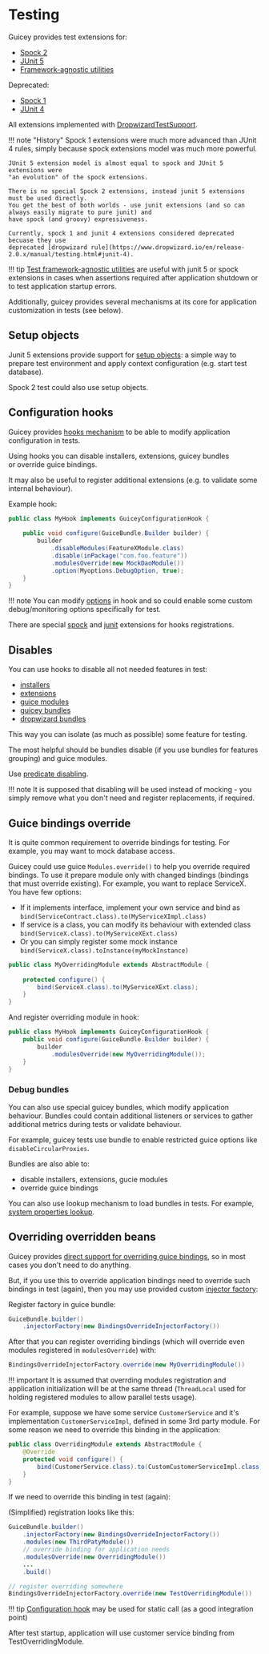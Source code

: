 # Testing

Guicey provides test extensions for: 

* [Spock 2](spock2.md)
* [JUnit 5](junit5.md)
* [Framework-agnostic utilities](general.md)

Deprecated:

* [Spock 1](spock.md) 
* [JUnit 4](junit4.md)

All extensions implemented with [DropwizardTestSupport](https://www.dropwizard.io/en/latest/manual/testing.html#non-junit).

!!! note "History"
    Spock 1 extensions were much more advanced than JUnit 4 rules, simply because
    spock extensions model was much more powerful.

    JUnit 5 extension model is almost equal to spock and JUnit 5 extensions were 
    "an evolution" of the spock extensions.

    There is no special Spock 2 extensions, instead junit 5 extensions must be used directly.
    You get the best of both worlds - use junit extensions (and so can always easily migrate to pure junit) and 
    have spock (and groovy) expressiveness.

    Currently, spock 1 and junit 4 extensions considered deprecated becuase they use
    deprecated [dropwizard rule](https://www.dropwizard.io/en/release-2.0.x/manual/testing.html#junit-4).

!!! tip
    [Test framework-agnostic utilities](general.md) are useful with junit 5 or spock extensions in cases when
    assertions required after application shutdown or to test application startup errors.

Additionally, guicey provides several mechanisms at its core for application customization in tests (see below).

## Setup objects

Junit 5 extensions provide support for [setup objects](junit5.md#test-environment-setup):
a simple way to prepare test environment and apply context configuration (e.g. start test database).

Spock 2 test could also use setup objects.

## Configuration hooks

Guicey provides [hooks mechanism](../hooks.md) to be able to modify
application configuration in tests.

Using hooks you can disable installers, extensions, guicey bundles  
or override guice bindings.

It may also be useful to register additional extensions (e.g. to validate some internal behaviour).

Example hook:

```java
public class MyHook implements GuiceyConfigurationHook {
    
    public void configure(GuiceBundle.Builder builder) {
        builder
            .disableModules(FeatureXModule.class)
            .disable(inPackage("com.foo.feature"))
            .modulesOverride(new MockDaoModule())
            .option(Myoptions.DebugOption, true);
    }
}
```

!!! note
    You can modify [options](../options.md) in hook and so could enable some custom
    debug/monitoring options specifically for test.

There are special [spock](spock.md#hook-fields) and [junit](junit5.md#hook-fields) extensions for hooks registrations.

## Disables

You can use hooks to disable all not needed features in test:

* [installers](../disables.md#disable-installers) 
* [extensions](../disables.md#disable-extensions) 
* [guice modules](../disables.md#disable-guice-modules)
* [guicey bundles](../disables.md#disable-bundles)
* [dropwizard bundles](../disables.md#disable-dropwizard-bundles) 

This way you can isolate (as much as possible) some feature for testing. 

The most helpful should be bundles disable (if you use bundles for features grouping)
and guice modules.

Use [predicate disabling](../disables.md#disable-by-predicate).

!!! note
    It is supposed that disabling will be used instead of mocking - you simply remove what
    you don't need and register replacements, if required.

## Guice bindings override

It is quite common requirement to override bindings for testing. For example, 
you may want to mock database access.

Guicey could use guice `Modules.override()` to help you override required bindings.
To use it prepare module only with changed bindings (bindings that must override existing).
For example, you want to replace ServiceX. You have few options:

* If it implements interface, implement your own service and bind as 
`bind(ServiceContract.class).to(MyServiceXImpl.class)`
* If service is a class, you can modify its behaviour with extended class
`bind(ServiceX.class).to(MyServiceXExt.class)`
* Or you can simply register some mock instance
`bind(ServiceX.class).toInstance(myMockInstance)`

```java
public class MyOverridingModule extends AbstractModule {
    
    protected configure() {
        bind(ServiceX.class).to(MyServiceXExt.class);        
    }
}
```  

And register overriding module in hook:

```java
public class MyHook implements GuiceyConfigurationHook {
    public void configure(GuiceBundle.Builder builder) {
        builder
            .modulesOverride(new MyOverridingModule());
    }
}
```

### Debug bundles

You can also use special guicey bundles, which modify application behaviour.
Bundles could contain additional listeners or services to gather additional metrics during
tests or validate behaviour.

For example, guicey tests use bundle to enable restricted guice options like 
`disableCircularProxies`.

Bundles are also able to:

* disable installers, extensions, gucie modules
* override guice bindings

You can also use lookup mechanism to load bundles in tests. For example, 
[system properties lookup](../bundles.md#system-property-lookup). 

## Overriding overridden beans

Guicey provides [direct support for overriding guice bindings](../guice/override.md),
so in most cases you don't need to do anything.

But, if you use this to override application bindings need to override such bindings in test (again), then you
 may use provided custom [injector factory](../guice/injector.md#injector-factory):  

Register factory in guice bundle:

```java
GuiceBundle.builder()
    .injectorFactory(new BindingsOverrideInjectorFactory())
```


After that you can register overriding bindings (which will override even modules registered in `modulesOverride`)
with:

```java
BindingsOverrideInjectorFactory.override(new MyOverridingModule())
```

!!! important
    It is assumed that overrding modules registration and application initialization
    will be at the same thread (`ThreadLocal` used for holding registered modules to allow
    parallel tests usage). 

For example, suppose we have some service `CustomerService` and it's implementation `CustomerServiceImpl`, 
defined in some 3rd party module. For some reason we need to override this binding in the application:

```java
public class OverridingModule extends AbstractModule {
    @Override
    protected void configure() {
        bind(CustomerService.class).to(CustomCustomerServiceImpl.class);
    }
}
```


If we need to override this binding in test (again):

(Simplified) registration looks like this:

```java
GuiceBundle.builder()
    .injectorFactory(new BindingsOverrideInjectorFactory())
    .modules(new ThirdPatyModule())
    // override binding for application needs
    .modulesOverride(new OverridingModule())
    ...
    .build()

// register overriding somewhere
BindingsOverrideInjectorFactory.override(new TestOverridingModule())    
```

!!! tip
    [Configuration hook](#configuration-hooks) may be used for static call (as a good integration point)
    
After test startup, application will use customer service binding from TestOverridingModule.
